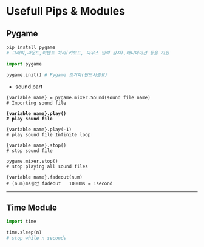 # Usefull Pips & Modules

## Pygame

```python
pip install pygame
# 그래픽,사운드,이벤트 처리(키보드, 마우스 입력 감지),애니메이션 등을 지원

import pygame

pygame.init() # Pygame 초기화(반드시필요)
```

* sound part

<pre class="language-python"><code class="lang-python">{variable name} = pygame.mixer.Sound(sound file name)
# Importing sound file

<strong>{variable name}.play()
</strong><strong># play sound file
</strong>
{variable name}.play(-1)
# play sound file Infinite loop

{variable name}.stop()
# stop sound file

pygame.mixer.stop()
# stop playing all sound files

{variable name}.fadeout(num)
# (num)ms동안 fadeout   1000ms = 1second
</code></pre>



***

## Time Module

```python
import time 

time.sleep(n) 
# stop while n seconds 
```

